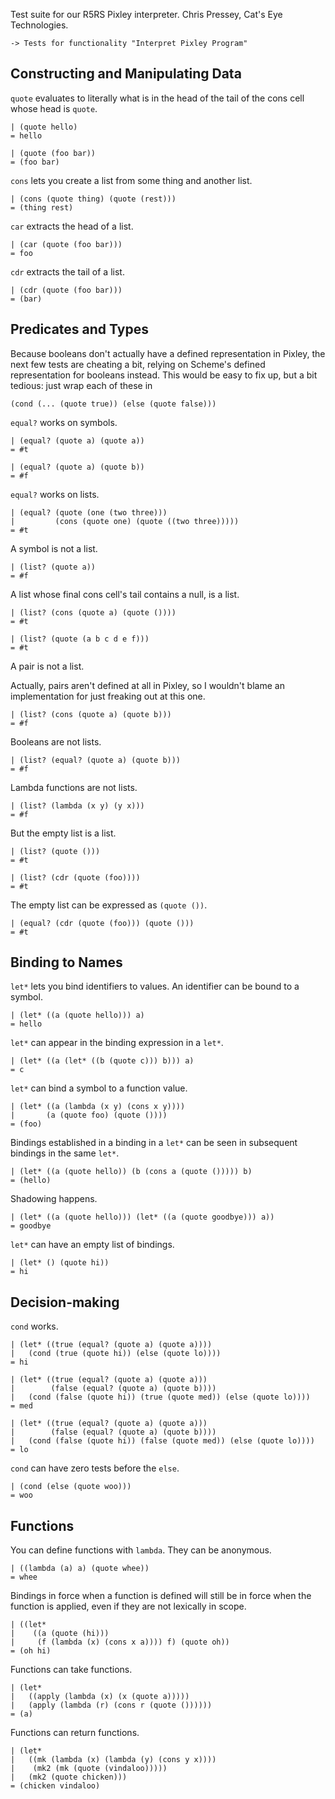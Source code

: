 Test suite for our R5RS Pixley interpreter.
Chris Pressey, Cat's Eye Technologies.

    -> Tests for functionality "Interpret Pixley Program"

Constructing and Manipulating Data
----------------------------------

`quote` evaluates to literally what is in the head of the tail of
the cons cell whose head is `quote`.

    | (quote hello)
    = hello

    | (quote (foo bar))
    = (foo bar)

`cons` lets you create a list from some thing and another list.

    | (cons (quote thing) (quote (rest)))
    = (thing rest)

`car` extracts the head of a list.

    | (car (quote (foo bar)))
    = foo

`cdr` extracts the tail of a list.

    | (cdr (quote (foo bar)))
    = (bar)

Predicates and Types
--------------------

Because booleans don't actually have a defined representation in
Pixley, the next few tests are cheating a bit, relying on Scheme's
defined representation for booleans instead.  This would be easy
to fix up, but a bit tedious: just wrap each of these in

    (cond (... (quote true)) (else (quote false)))

`equal?` works on symbols.

    | (equal? (quote a) (quote a))
    = #t

    | (equal? (quote a) (quote b))
    = #f

`equal?` works on lists.

    | (equal? (quote (one (two three)))
    |         (cons (quote one) (quote ((two three)))))
    = #t

A symbol is not a list.

    | (list? (quote a))
    = #f

A list whose final cons cell's tail contains a null, is a list.

    | (list? (cons (quote a) (quote ())))
    = #t

    | (list? (quote (a b c d e f)))
    = #t

A pair is not a list.

Actually, pairs aren't defined at all in Pixley, so I wouldn't
blame an implementation for just freaking out at this one.

    | (list? (cons (quote a) (quote b)))
    = #f

Booleans are not lists.

    | (list? (equal? (quote a) (quote b)))
    = #f

Lambda functions are not lists.

    | (list? (lambda (x y) (y x)))
    = #f

But the empty list is a list.

    | (list? (quote ()))
    = #t

    | (list? (cdr (quote (foo))))
    = #t

The empty list can be expressed as `(quote ())`.

    | (equal? (cdr (quote (foo))) (quote ()))
    = #t

Binding to Names
----------------

`let*` lets you bind identifiers to values.  An identifier can be bound
to a symbol.

    | (let* ((a (quote hello))) a)
    = hello

`let*` can appear in the binding expression in a `let*`.

    | (let* ((a (let* ((b (quote c))) b))) a)
    = c

`let*` can bind a symbol to a function value.

    | (let* ((a (lambda (x y) (cons x y))))
    |       (a (quote foo) (quote ())))
    = (foo)

Bindings established in a binding in a `let*` can be seen in
subsequent bindings in the same `let*`.

    | (let* ((a (quote hello)) (b (cons a (quote ())))) b)
    = (hello)

Shadowing happens.

    | (let* ((a (quote hello))) (let* ((a (quote goodbye))) a))
    = goodbye

`let*` can have an empty list of bindings.

    | (let* () (quote hi))
    = hi

Decision-making
---------------

`cond` works.

    | (let* ((true (equal? (quote a) (quote a))))
    |   (cond (true (quote hi)) (else (quote lo))))
    = hi

    | (let* ((true (equal? (quote a) (quote a)))
    |        (false (equal? (quote a) (quote b))))
    |   (cond (false (quote hi)) (true (quote med)) (else (quote lo))))
    = med

    | (let* ((true (equal? (quote a) (quote a)))
    |        (false (equal? (quote a) (quote b))))
    |   (cond (false (quote hi)) (false (quote med)) (else (quote lo))))
    = lo

`cond` can have zero tests before the `else`.

    | (cond (else (quote woo)))
    = woo

Functions
---------

You can define functions with `lambda`.  They can be anonymous.

    | ((lambda (a) a) (quote whee))
    = whee

Bindings in force when a function is defined will still be in force
when the function is applied, even if they are not lexically in scope.

    | ((let*
    |    ((a (quote (hi)))
    |     (f (lambda (x) (cons x a)))) f) (quote oh))
    = (oh hi)

Functions can take functions.

    | (let*
    |   ((apply (lambda (x) (x (quote a)))))
    |   (apply (lambda (r) (cons r (quote ()))))) 
    = (a)

Functions can return functions.

    | (let*
    |   ((mk (lambda (x) (lambda (y) (cons y x))))
    |    (mk2 (mk (quote (vindaloo)))))
    |   (mk2 (quote chicken)))
    = (chicken vindaloo)
